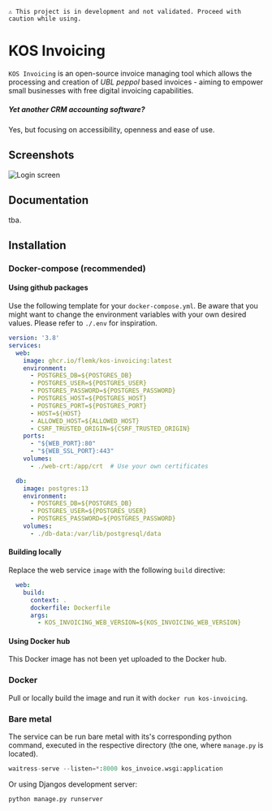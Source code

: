 ```⚠️ This project is in development and not validated. Proceed with caution while using.```

# KOS Invoicing
`KOS Invoicing` is an open-source invoice managing tool which allows the processing and creation of _UBL peppol_ based invoices - aiming to empower small businesses with free digital invoicing capabilities.

##### Yet another CRM accounting software?
Yes, but focusing on accessibility, openness and ease of use.

## Screenshots
![Login screen](./src/login_view.png)


## Documentation
tba.

## Installation
### Docker-compose (recommended)
#### Using github packages
Use the following template for your `docker-compose.yml`. Be aware that you might want to change the environment variables with your own desired values. Please refer to `./.env` for inspiration.
```yaml
version: '3.8'
services:
  web:
    image: ghcr.io/flemk/kos-invoicing:latest
    environment:
      - POSTGRES_DB=${POSTGRES_DB}
      - POSTGRES_USER=${POSTGRES_USER}
      - POSTGRES_PASSWORD=${POSTGRES_PASSWORD}
      - POSTGRES_HOST=${POSTGRES_HOST}
      - POSTGRES_PORT=${POSTGRES_PORT}
      - HOST=${HOST}
      - ALLOWED_HOST=${ALLOWED_HOST}
      - CSRF_TRUSTED_ORIGIN=${CSRF_TRUSTED_ORIGIN}
    ports:
      - "${WEB_PORT}:80"
      - "${WEB_SSL_PORT}:443"
    volumes:
      - ./web-crt:/app/crt  # Use your own certificates

  db:
    image: postgres:13
    environment:
      - POSTGRES_DB=${POSTGRES_DB}
      - POSTGRES_USER=${POSTGRES_USER}
      - POSTGRES_PASSWORD=${POSTGRES_PASSWORD}
    volumes:
      - ./db-data:/var/lib/postgresql/data

```

#### Building locally
Replace the web service `image` with the following `build` directive:
```yaml
  web:
    build:
      context: .
      dockerfile: Dockerfile
      args:
        - KOS_INVOICING_WEB_VERSION=${KOS_INVOICING_WEB_VERSION}
```

#### Using Docker hub
This Docker image has not been yet uploaded to the Docker hub.

### Docker
Pull or locally build the image and run it with `docker run kos-invoicing`.

### Bare metal
The service can be run bare metal with its's corresponding python command, executed in the respective directory (the one, where `manage.py` is located).

```python
waitress-serve --listen=*:8000 kos_invoice.wsgi:application
```

Or using Djangos development server:
```python
python manage.py runserver
```
